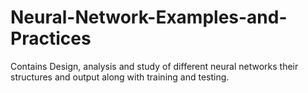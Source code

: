 # Neural-Network-Examples-and-Practices

Contains Design, analysis and study of different neural networks their structures and output along with training and testing.
